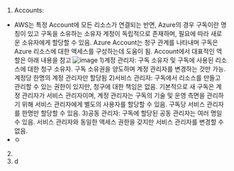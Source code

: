 1. Accounts:
- AWS는 특정 Account에 모든 리소스가 연결되는 반면, Azure의 경우 구독이란 명칭이 있고 구독을 소유하는 소유자 계정이 독립적으로 존재하며, 필요에 따라 새로운 소유자에게 할당할 수 있음. Azure Account는 청구 관계를 나타내며 구독은 Azure 리소스에 대한 액세스를 구성하는데 도움이 됨. Account에서 대표적인 역할은 아래 내용을 참고
![image](https://github.com/jaehwanjoa/jae_aws/assets/90813478/9e93f1a4-5a3f-4a76-a5c2-717b9aabbac8)
  1)계정 관리자: 구독 소유자 및 구독에 사용된 리소스에 대한 청구 소유자. 구독 소유권을 양도하며 계정 관리자를 변경하는 것만 가능. 계정당 한명의 계정 관리자만 할당됨
  2)서비스 관리자: 구독에서 리소스를 만들고 관리할 수 있는 권한이 있지만, 청구에 대한 책임은 없음. 기본적으로 새 구독은 계정 관리자가 서비스 관리자이며, 계정 관리자는 구독의 기술 및 운영 측면을 관리하기 위해 서비스 관리자에게 별도의 사용자를 할당할 수 있음. 구독당 서비스 관리자를 한명만 할당할 수 있음.
  3)공동 관리자: 구독에 할당된 공동 관리자는 여러 명일 수 있음. 서비스 관리자와 동일한 액세스 권한을 갖지만 서비스 관리자를 변경할 수 없음.
- ㅇ
2. 
3. d
